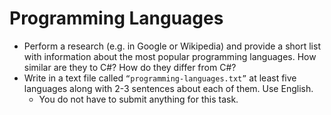 # Programming Languages
  - Perform a research (e.g. in Google or Wikipedia) and provide a short list with information about the most popular programming languages. How similar are they to C#? How do they differ from C#?
  - Write in a text file called `“programming-languages.txt”` at least five languages along with 2-3 sentences about each of them. Use English.
    - You do not have to submit anything for this task.